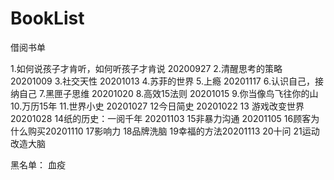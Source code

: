 # BookList
借阅书单

1.如何说孩子才肯听，如何听孩子才肯说 20200927
2.清醒思考的策略 20201009
3.社交天性 20201013
4.苏菲的世界
5.上瘾 20201117
6.认识自己，接纳自己
7.黑匣子思维 20201020
8.高效15法则 20201015
9.你当像鸟飞往你的山
10.万历15年
11.世界小史 20201027
12今日简史 20201022
13 游戏改变世界20201028
14纸的历史：一阅千年 20201103
15非暴力沟通 20201105
16顾客为什么购买20201110
17影响力
18品牌洗脑
19幸福的方法20201113
20十问
21运动改造大脑


黑名单：
血疫
